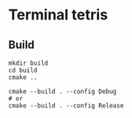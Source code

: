 # Terminal tetris

## Build
```
mkdir build
cd build
cmake ..

cmake --build . --config Debug
# or
cmake --build . --config Release

``` 

